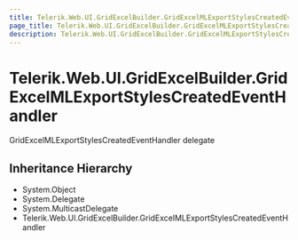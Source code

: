 ```yaml
---
title: Telerik.Web.UI.GridExcelBuilder.GridExcelMLExportStylesCreatedEventHandler
page_title: Telerik.Web.UI.GridExcelBuilder.GridExcelMLExportStylesCreatedEventHandler
description: Telerik.Web.UI.GridExcelBuilder.GridExcelMLExportStylesCreatedEventHandler
---
```


# Telerik.Web.UI.GridExcelBuilder.GridExcelMLExportStylesCreatedEventHandler

GridExcelMLExportStylesCreatedEventHandler delegate

## Inheritance Hierarchy

* System.Object
* System.Delegate
* System.MulticastDelegate
* Telerik.Web.UI.GridExcelBuilder.GridExcelMLExportStylesCreatedEventHandler

